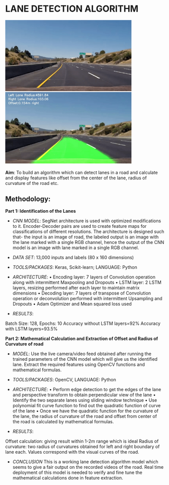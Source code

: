 # LANE DETECTION ALGORITHM
<img src="video.gif" width="400"/> <img src="output.gif" width="400"/>
<br>
<br>**Aim**: To build an algorithm which can detect lanes in a road and calculate and display features like offset from the center of the lane, radius of curvature of the road etc.

## Methodology:

**Part 1: Identification of the Lanes**

* *CNN MODEL*: SegNet architecture is used with optimized modifications to it. Encoder-Decoder pairs are used to create feature maps for classifications of different resolutions. The architecture is designed such that- the input is an image of road, the labeled output is an image with the lane marked with a single RGB channel, hence the output of the CNN model is an image with lane marked in a single RGB channel.

* *DATA SET*: 13,000 inputs and labels (80 x 160 dimensions)

* *TOOLS/PACKAGES*:  Keras, Scikit-learn;  LANGUAGE: Python

* *ARCHITECTURE*:
  •	Encoding layer:  7 layers of Convolution operation along with intermittent Maxpooling and Dropouts
  •	LSTM layer: 2 LSTM layers, resizing performed after each layer to maintain matrix dimensions
  •	Decoding layer: 7 layers of transpose of Convolution operation or deconvolution performed with intermittent Upsampling and Dropouts
  •	Adam Optimizer and Mean squared loss used 

* *RESULTS*:

Batch Size: 128, Epochs: 10
Accuracy without LSTM layers=92% 
Accuracy with LSTM layers=93.5% 

**Part 2: Mathematical Calculation and Extraction of Offset and Radius of Curvature of road** 

* *MODEL*: Use the live camera/video feed obtained after running the trained parameters of the CNN model which will give us the identified lane.  Extract the required features using OpenCV functions and mathematical formulas.

* *TOOLS/PACKAGES*:  OpenCV,   LANGUAGE: Python

* *ARCHITECTURE*:
  •	Perform edge detection to get the edges of the lane and perspective transform to obtain perpendicular view of the lane
  •	Identify the two separate lanes using sliding window technique
  •	Use polynomial fit curve function to find out the quadratic function of curve of the lane
  •	Once we have the quadratic function for the curvature of the lane, the radius of curvature of the road and offset from center of the road is calculated by mathematical formulas.

* *RESULTS*:

Offset calculation: giving result within 1-2m range which is ideal
Radius of curvature: two radius of curvatures obtained for left and right boundary of lane each. Values correspond with the visual curves of the road.

* *CONCLUSION*
This is a working lane detection algorithm model which seems to give a fair output on the recorded videos of the road. Real time deployment of this model is needed to verify and fine tune the mathematical calculations done in feature extraction.


